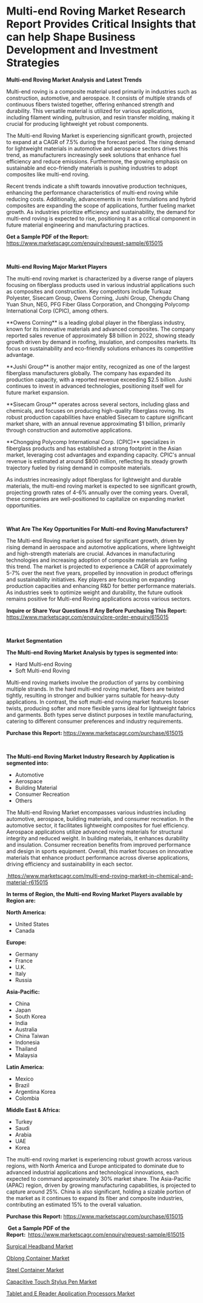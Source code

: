 <p><h1>Multi-end Roving Market Research Report Provides Critical Insights that can help Shape Business Development and Investment Strategies</h1></p><p><strong>Multi-end Roving Market Analysis and Latest Trends</strong></p>
<p><p>Multi-end roving is a composite material used primarily in industries such as construction, automotive, and aerospace. It consists of multiple strands of continuous fibers twisted together, offering enhanced strength and durability. This versatile material is utilized for various applications, including filament winding, pultrusion, and resin transfer molding, making it crucial for producing lightweight yet robust components.</p><p>The Multi-end Roving Market is experiencing significant growth, projected to expand at a CAGR of 7.5% during the forecast period. The rising demand for lightweight materials in automotive and aerospace sectors drives this trend, as manufacturers increasingly seek solutions that enhance fuel efficiency and reduce emissions. Furthermore, the growing emphasis on sustainable and eco-friendly materials is pushing industries to adopt composites like multi-end roving.</p><p>Recent trends indicate a shift towards innovative production techniques, enhancing the performance characteristics of multi-end roving while reducing costs. Additionally, advancements in resin formulations and hybrid composites are expanding the scope of applications, further fueling market growth. As industries prioritize efficiency and sustainability, the demand for multi-end roving is expected to rise, positioning it as a critical component in future material engineering and manufacturing practices.</p></p>
<p><strong>Get a Sample PDF of the Report:&nbsp;</strong> <a href="https://www.marketscagr.com/enquiry/request-sample/615015?utm_campaign=1177&utm_medium=2&utm_source=Github&utm_content=ia&utm_term=01102024&utm_id=multi-end-roving">https://www.marketscagr.com/enquiry/request-sample/615015</a></p>
<p>&nbsp;</p>
<p><strong>Multi-end Roving Major Market Players</strong></p>
<p><p>The multi-end roving market is characterized by a diverse range of players focusing on fiberglass products used in various industrial applications such as composites and construction. Key competitors include Turkuaz Polyester, Sisecam Group, Owens Corning, Jushi Group, Chengdu Chang Yuan Shun, NEG, PFG Fiber Glass Corporation, and Chongqing Polycomp International Corp (CPIC), among others.</p><p>**Owens Corning** is a leading global player in the fiberglass industry, known for its innovative materials and advanced composites. The company reported sales revenue of approximately $8 billion in 2022, showing steady growth driven by demand in roofing, insulation, and composites markets. Its focus on sustainability and eco-friendly solutions enhances its competitive advantage.</p><p>**Jushi Group** is another major entity, recognized as one of the largest fiberglass manufacturers globally. The company has expanded its production capacity, with a reported revenue exceeding $2.5 billion. Jushi continues to invest in advanced technologies, positioning itself well for future market expansion.</p><p>**Sisecam Group** operates across several sectors, including glass and chemicals, and focuses on producing high-quality fiberglass roving. Its robust production capabilities have enabled Sisecam to capture significant market share, with an annual revenue approximating $1 billion, primarily through construction and automotive applications.</p><p>**Chongqing Polycomp International Corp. (CPIC)** specializes in fiberglass products and has established a strong footprint in the Asian market, leveraging cost advantages and expanding capacity. CPIC's annual revenue is estimated at around $800 million, reflecting its steady growth trajectory fueled by rising demand in composite materials.</p><p>As industries increasingly adopt fiberglass for lightweight and durable materials, the multi-end roving market is expected to see significant growth, projecting growth rates of 4-6% annually over the coming years. Overall, these companies are well-positioned to capitalize on expanding market opportunities.</p></p>
<p>&nbsp;</p>
<p><strong>What Are The Key Opportunities For Multi-end Roving Manufacturers?</strong></p>
<p><p>The Multi-end Roving market is poised for significant growth, driven by rising demand in aerospace and automotive applications, where lightweight and high-strength materials are crucial. Advances in manufacturing technologies and increasing adoption of composite materials are fueling this trend. The market is projected to experience a CAGR of approximately 5-7% over the next five years, propelled by innovation in product offerings and sustainability initiatives. Key players are focusing on expanding production capacities and enhancing R&D for better performance materials. As industries seek to optimize weight and durability, the future outlook remains positive for Multi-end Roving applications across various sectors.</p></p>
<p><strong>Inquire or Share Your Questions If Any Before Purchasing This Report:</strong> <a href="https://www.marketscagr.com/enquiry/pre-order-enquiry/615015?utm_campaign=1177&utm_medium=2&utm_source=Github&utm_content=ia&utm_term=01102024&utm_id=multi-end-roving">https://www.marketscagr.com/enquiry/pre-order-enquiry/615015</a></p>
<p>&nbsp;</p>
<p><strong>Market Segmentation</strong></p>
<p><strong>The Multi-end Roving Market Analysis by types is segmented into:</strong></p>
<p><ul><li>Hard Multi-end Roving</li><li>Soft Multi-end Roving</li></ul></p>
<p><p>Multi-end roving markets involve the production of yarns by combining multiple strands. In the hard multi-end roving market, fibers are twisted tightly, resulting in stronger and bulkier yarns suitable for heavy-duty applications. In contrast, the soft multi-end roving market features looser twists, producing softer and more flexible yarns ideal for lightweight fabrics and garments. Both types serve distinct purposes in textile manufacturing, catering to different consumer preferences and industry requirements.</p></p>
<p><strong>Purchase this Report:&nbsp;</strong><a href="https://www.marketscagr.com/purchase/615015?utm_campaign=1177&utm_medium=2&utm_source=Github&utm_content=ia&utm_term=01102024&utm_id=multi-end-roving">https://www.marketscagr.com/purchase/615015</a></p>
<p>&nbsp;</p>
<p><strong>The Multi-end Roving Market Industry Research by Application is segmented into:</strong></p>
<p><ul><li>Automotive</li><li>Aerospace</li><li>Building Material</li><li>Consumer Recreation</li><li>Others</li></ul></p>
<p><p>The Multi-end Roving Market encompasses various industries including automotive, aerospace, building materials, and consumer recreation. In the automotive sector, it facilitates lightweight composites for fuel efficiency. Aerospace applications utilize advanced roving materials for structural integrity and reduced weight. In building materials, it enhances durability and insulation. Consumer recreation benefits from improved performance and design in sports equipment. Overall, this market focuses on innovative materials that enhance product performance across diverse applications, driving efficiency and sustainability in each sector.</p></p>
<p><a href="https://www.marketscagr.com/multi-end-roving-market-in-chemical-and-material-r615015?utm_campaign=1177&utm_medium=2&utm_source=Github&utm_content=ia&utm_term=01102024&utm_id=multi-end-roving">&nbsp;https://www.marketscagr.com/multi-end-roving-market-in-chemical-and-material-r615015</a></p>
<p><strong>In terms of Region, the Multi-end Roving Market Players available by Region are:</strong></p>
<p>
    <p> <strong> North America: </strong>
        <ul>
            <li>United States</li>
            <li>Canada</li>
        </ul>
        </p> 
    <p> <strong> Europe: </strong>
        <ul>
            <li>Germany</li>
            <li>France</li>
            <li>U.K.</li>
            <li>Italy</li>
            <li>Russia</li>
        </ul>
        </p> 
    <p> <strong> Asia-Pacific: </strong>
        <ul>
            <li>China</li>
            <li>Japan</li>
            <li>South Korea</li>
            <li>India</li>
            <li>Australia</li>
            <li>China Taiwan</li>
            <li>Indonesia</li>
            <li>Thailand</li>
            <li>Malaysia</li>
        </ul>
        </p> 
    <p> <strong> Latin America: </strong>
        <ul>
            <li>Mexico</li>
            <li>Brazil</li>
            <li>Argentina Korea</li>
            <li>Colombia</li>
        </ul>
        </p> 
    <p> <strong> Middle East & Africa: </strong>
        <ul>
            <li>Turkey</li>
            <li>Saudi</li>
            <li>Arabia</li>
            <li>UAE</li>
            <li>Korea</li>
        </ul>
    </p>
    </p>
<p><p>The multi-end roving market is experiencing robust growth across various regions, with North America and Europe anticipated to dominate due to advanced industrial applications and technological innovations, each expected to command approximately 30% market share. The Asia-Pacific (APAC) region, driven by growing manufacturing capabilities, is projected to capture around 25%. China is also significant, holding a sizable portion of the market as it continues to expand its fiber and composite industries, contributing an estimated 15% to the overall valuation.</p></p>
<p><strong>Purchase this Report: </strong><a href="https://www.marketscagr.com/purchase/615015?utm_campaign=1177&utm_medium=2&utm_source=Github&utm_content=ia&utm_term=01102024&utm_id=multi-end-roving">https://www.marketscagr.com/purchase/615015</a></p>
<p>&nbsp;<strong>Get a Sample PDF of the Report:&nbsp;&nbsp;</strong><a href="https://www.marketscagr.com/enquiry/request-sample/615015?utm_campaign=1177&utm_medium=2&utm_source=Github&utm_content=ia&utm_term=01102024&utm_id=multi-end-roving">https://www.marketscagr.com/enquiry/request-sample/615015</a></p>
<p><strong></strong></p>
<p><p><a href="https://www.linkedin.com/pulse/global-surgical-headband-market-size-trends-analysis-regional-sj9ue?utm_campaign=1177&utm_medium=2&utm_source=Github&utm_content=ia&utm_term=01102024&utm_id=multi-end-roving">Surgical Headband Market</a></p><p><a href="https://www.linkedin.com/pulse/strategic-roadmap-success-global-oblong-container-market-analysis2024-20fqc?utm_campaign=1177&utm_medium=2&utm_source=Github&utm_content=ia&utm_term=01102024&utm_id=multi-end-roving">Oblong Container Market</a></p><p><a href="https://www.linkedin.com/pulse/global-market-pulse-trends-growth-analysis-steel-container-tav0c?utm_campaign=1177&utm_medium=2&utm_source=Github&utm_content=ia&utm_term=01102024&utm_id=multi-end-roving">Steel Container Market</a></p><p><a href="https://issuu.com/reportprime-2/docs/capacitive-touch-stylus-pen-market-_b70288ad35c53b?utm_campaign=1177&utm_medium=2&utm_source=Github&utm_content=ia&utm_term=01102024&utm_id=multi-end-roving">Capacitive Touch Stylus Pen Market</a></p><p><a href="https://issuu.com/reportprime-2/docs/tablet-and-e-reader-application-pro_6ff04bc66bacb5?utm_campaign=1177&utm_medium=2&utm_source=Github&utm_content=ia&utm_term=01102024&utm_id=multi-end-roving">Tablet and E Reader Application Processors Market</a></p></p>